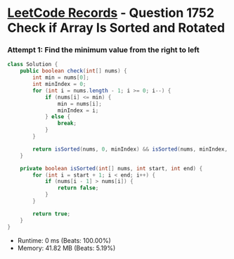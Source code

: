 # [LeetCode Records](../../README.md) - Question 1752 Check if Array Is Sorted and Rotated

### Attempt 1: Find the minimum value from the right to left
```java
class Solution {
    public boolean check(int[] nums) {
        int min = nums[0];
        int minIndex = 0;
        for (int i = nums.length - 1; i >= 0; i--) {
            if (nums[i] <= min) {
                min = nums[i];
                minIndex = i;
            } else {
                break;
            }
        }

        return isSorted(nums, 0, minIndex) && isSorted(nums, minIndex, nums.length);
    }

    private boolean isSorted(int[] nums, int start, int end) {
        for (int i = start + 1; i < end; i++) {
            if (nums[i - 1] > nums[i]) {
                return false;
            }
        }

        return true;
    }
}
```
- Runtime: 0 ms (Beats: 100.00%)
- Memory: 41.82 MB (Beats: 5.19%)

<br>
